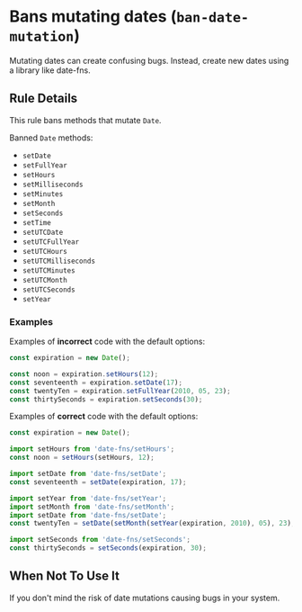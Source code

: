 # Bans mutating dates (`ban-date-mutation`)

Mutating dates can create confusing bugs. Instead, create new dates using a library like date-fns.

## Rule Details

This rule bans methods that mutate `Date`.

Banned `Date` methods:

- `setDate`
- `setFullYear`
- `setHours`
- `setMilliseconds`
- `setMinutes`
- `setMonth`
- `setSeconds`
- `setTime`
- `setUTCDate`
- `setUTCFullYear`
- `setUTCHours`
- `setUTCMilliseconds`
- `setUTCMinutes`
- `setUTCMonth`
- `setUTCSeconds`
- `setYear`

### Examples

Examples of **incorrect** code with the default options:

```ts
const expiration = new Date();

const noon = expiration.setHours(12);
const seventeenth = expiration.setDate(17);
const twentyTen = expiration.setFullYear(2010, 05, 23);
const thirtySeconds = expiration.setSeconds(30);
```

Examples of **correct** code with the default options:

```ts
const expiration = new Date();

import setHours from 'date-fns/setHours';
const noon = setHours(setHours, 12);

import setDate from 'date-fns/setDate';
const seventeenth = setDate(expiration, 17);

import setYear from 'date-fns/setYear';
import setMonth from 'date-fns/setMonth';
import setDate from 'date-fns/setDate';
const twentyTen = setDate(setMonth(setYear(expiration, 2010), 05), 23);

import setSeconds from 'date-fns/setSeconds';
const thirtySeconds = setSeconds(expiration, 30);
```

## When Not To Use It

If you don't mind the risk of date mutations causing bugs in your system.
